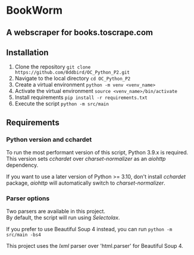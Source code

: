 # BookWorm
## A webscraper for books.toscrape.com

## Installation

1. Clone the repository `git clone https://github.com/0ddbird/OC_Python_P2.git`
2. Navigate to the local directory `cd OC_Python_P2`
3. Create a virtual environment `python -m venv <venv_name>`
4. Activate the virtual environment `source <venv_name>/bin/activate`
5. Install requirements `pip install -r requirements.txt`
6. Execute the script `python -m src/main`

## Requirements

### Python version and cchardet

To run the most performant version of this script, Python 3.9.x is required.  
This version sets _cchardet_ over _charset-normalizer_ as an _aiohttp_ dependency.

If you want to use a later version of Python >= 3.10, don't install _cchardet_ package, _aiohttp_ will automatically switch to _charset-normalizer_.
 
### Parser options

Two parsers are available in this project.  
By default, the script will run using _Selectolax_.

If you prefer to use Beautiful Soup 4 instead, you can run `python -m src/main -bs4`

This project uses the _lxml_ parser over 'html.parser' for Beautiful Soup 4.
